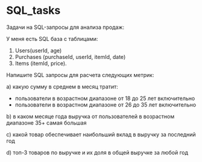 # SQL_tasks
Задачи на SQL-запросы для анализа продаж:

У меня есть SQL база с таблицами:
1) Users(userId, age)
2) Purchases (purchaseId, userId, itemId, date)
3) Items (itemId, price).

Напишите SQL запросы для расчета следующих метрик:

a) какую сумму в среднем в месяц тратит:
- пользователи в возрастном диапазоне от 18 до 25 лет включительно
- пользователи в возрастном диапазоне от 26 до 35 лет включительно

b) в каком месяце года выручка от пользователей в возрастном диапазоне 35+ самая большая

c) какой товар обеспечивает  наибольший вклад в выручку за последний год

d) топ-3 товаров по выручке и их доля в общей выручке за любой год

